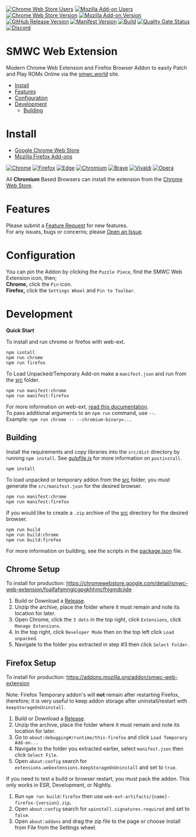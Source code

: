 [![Chrome Web Store Users](https://img.shields.io/chrome-web-store/users/foalfafgmnglcgpgkhhmcfhjgmdcjide?logo=google&logoColor=white&label=google%20users)](https://chromewebstore.google.com/detail/smwc-web-extension/foalfafgmnglcgpgkhhmcfhjgmdcjide)
[![Mozilla Add-on Users](https://img.shields.io/amo/users/smwc-web-extension?logo=mozilla&label=mozilla%20users)](https://addons.mozilla.org/addon/smwc-web-extension)
[![Chrome Web Store Version](https://img.shields.io/chrome-web-store/v/foalfafgmnglcgpgkhhmcfhjgmdcjide?label=chrome&logo=googlechrome)](https://chromewebstore.google.com/detail/smwc-web-extension/foalfafgmnglcgpgkhhmcfhjgmdcjide)
[![Mozilla Add-on Version](https://img.shields.io/amo/v/smwc-web-extension?label=firefox&logo=firefox)](https://addons.mozilla.org/addon/smwc-web-extension)
[![GitHub Release Version](https://img.shields.io/github/v/release/cssnr/smwc-web-extension?logo=github)](https://github.com/cssnr/smwc-web-extension/releases/latest)
[![Manifest Version](https://img.shields.io/github/manifest-json/v/cssnr/smwc-web-extension?filename=manifest.json&logo=json&label=manifest)](https://github.com/cssnr/smwc-web-extension/blob/master/manifest.json)
[![Build](https://github.com/cssnr/smwc-web-extension/actions/workflows/build.yaml/badge.svg)](https://github.com/cssnr/smwc-web-extension/actions/workflows/build.yaml)
[![Quality Gate Status](https://sonarcloud.io/api/project_badges/measure?project=cssnr_smwc-web-extension&metric=alert_status&label=quality)](https://sonarcloud.io/summary/overall?id=cssnr_smwc-web-extension)
[![Discord](https://img.shields.io/discord/536290056571453450?logo=discord&logoColor=white&label=discord&color=7289da)](https://discord.gg/ZrRbfdE6kz)
# SMWC Web Extension

Modern Chrome Web Extension and Firefox Browser Addon to easily Patch and Play ROMs Online via the [smwc.world](https://smwc.world) site.

*   [Install](#install)
*   [Features](#features)
*   [Configuration](#configuration)
*   [Development](#development)
    -   [Building](#building)

# Install

*   [Google Chrome Web Store](https://chromewebstore.google.com/detail/smwc-web-extension/foalfafgmnglcgpgkhhmcfhjgmdcjide)
*   [Mozilla Firefox Add-ons](https://addons.mozilla.org/addon/smwc-web-extension)

[![Chrome](https://raw.githubusercontent.com/alrra/browser-logos/main/src/chrome/chrome_48x48.png)](https://chromewebstore.google.com/detail/smwc-web-extension/foalfafgmnglcgpgkhhmcfhjgmdcjide)
[![Firefox](https://raw.githubusercontent.com/alrra/browser-logos/main/src/firefox/firefox_48x48.png)](https://addons.mozilla.org/addon/smwc-web-extension)
[![Edge](https://raw.githubusercontent.com/alrra/browser-logos/main/src/edge/edge_48x48.png)](https://chromewebstore.google.com/detail/smwc-web-extension/foalfafgmnglcgpgkhhmcfhjgmdcjide)
[![Chromium](https://raw.githubusercontent.com/alrra/browser-logos/main/src/chromium/chromium_48x48.png)](https://chromewebstore.google.com/detail/smwc-web-extension/foalfafgmnglcgpgkhhmcfhjgmdcjide)
[![Brave](https://raw.githubusercontent.com/alrra/browser-logos/main/src/brave/brave_48x48.png)](https://chromewebstore.google.com/detail/smwc-web-extension/foalfafgmnglcgpgkhhmcfhjgmdcjide)
[![Vivaldi](https://raw.githubusercontent.com/alrra/browser-logos/main/src/vivaldi/vivaldi_48x48.png)](https://chromewebstore.google.com/detail/smwc-web-extension/foalfafgmnglcgpgkhhmcfhjgmdcjide)
[![Opera](https://raw.githubusercontent.com/alrra/browser-logos/main/src/opera/opera_48x48.png)](https://chromewebstore.google.com/detail/smwc-web-extension/foalfafgmnglcgpgkhhmcfhjgmdcjide)

All **Chromium** Based Browsers can install the extension from the
[Chrome Web Store](https://chromewebstore.google.com/detail/smwc-web-extension/foalfafgmnglcgpgkhhmcfhjgmdcjide).

# Features

Please submit a [Feature Request](https://github.com/cssnr/smwc-web-extension/discussions/new?category=feature-requests) for new features.  
For any issues, bugs or concerns; please [Open an Issue](https://github.com/cssnr/smwc-web-extension/issues/new).  

# Configuration

You can pin the Addon by clicking the `Puzzle Piece`, find the SMWC Web Extension icon, then;  
**Chrome,** click the `Pin` icon.  
**Firefox,** click the `Settings Wheel` and `Pin to Toolbar`.

# Development

**Quick Start**

To install and run chrome or firefox with web-ext.
```shell
npm isntall
npm run chrome
npm run firefox
```

To Load Unpacked/Temporary Add-on make a `manifest.json` and run from the [src](src) folder.
```shell
npm run manifest:chrome
npm run manifest:firefox
```

For more information on web-ext, [read this documentation](https://extensionworkshop.com/documentation/develop/web-ext-command-reference/).  
To pass additional arguments to an `npm run` command, use `--`.  
Example: `npm run chrome -- --chromium-binary=...`  

## Building

Install the requirements and copy libraries into the `src/dist` directory by running `npm install`.
See [gulpfile.js](gulpfile.js) for more information on `postinstall`.
```shell
npm install
```

To load unpacked or temporary addon from the [src](src) folder, you must generate the `src/manifest.json` for the desired browser.
```shell
npm run manifest:chrome
npm run manifest:firefox
```

If you would like to create a `.zip` archive of the [src](src) directory for the desired browser.
```shell
npm run build
npm run build:chrome
npm run build:firefox
```

For more information on building, see the scripts in the [package.json](package.json) file.

## Chrome Setup

To install for production: https://chromewebstore.google.com/detail/smwc-web-extension/foalfafgmnglcgpgkhhmcfhjgmdcjide

1.  Build or Download a [Release](https://github.com/cssnr/smwc-web-extension/releases).
1.  Unzip the archive, place the folder where it must remain and note its location for later.
1.  Open Chrome, click the `3 dots` in the top right, click `Extensions`, click `Manage Extensions`.
1.  In the top right, click `Developer Mode` then on the top left click `Load unpacked`.
1.  Navigate to the folder you extracted in step #3 then click `Select Folder`.

## Firefox Setup

To install for production: https://addons.mozilla.org/addon/smwc-web-extension

Note: Firefox Temporary addon's will **not** remain after restarting Firefox, therefore;
it is very useful to keep addon storage after uninstall/restart with `keepStorageOnUninstall`.

1.  Build or Download a [Release](https://github.com/cssnr/smwc-web-extension/releases).
1.  Unzip the archive, place the folder where it must remain and note its location for later.
1.  Go to `about:debugging#/runtime/this-firefox` and click `Load Temporary Add-on...`
1.  Navigate to the folder you extracted earlier, select `manifest.json` then click `Select File`.
1.  Open `about:config` search for `extensions.webextensions.keepStorageOnUninstall` and set to `true`.

If you need to test a build or browser restart, you must pack the addon.
This only works in ESR, Development, or Nightly.

1.  Run `npm run build:firefox` then use `web-ext-artifacts/{name}-firefox-{version}.zip`.
1.  Open `about:config` search for `xpinstall.signatures.required` and set to `false`.
1.  Open `about:addons` and drag the zip file to the page or choose Install from File from the Settings wheel.
